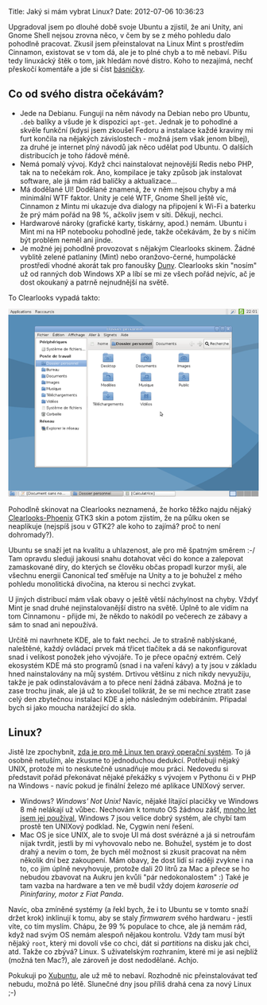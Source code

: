 Title: Jaký si mám vybrat Linux?
Date: 2012-07-06 10:36:23

Upgradoval jsem po dlouhé době svoje Ubuntu a zjistil, že ani Unity, ani Gnome Shell nejsou zrovna něco, v čem by se z mého pohledu dalo pohodlně pracovat. Zkusil jsem přeinstalovat na Linux Mint s prostředím Cinnamon, existovat se v tom dá, ale je to plné chyb a to mě nebaví. Píšu tedy linuxácký štěk o tom, jak hledám nové distro. Koho to nezajímá, nechť přeskočí komentáře a jde si číst [básničky](http://honzajavorek.cz/blog/ztisnena).

## Co od svého distra očekávám?

- Jede na Debianu. Fungují na něm návody na Debian nebo pro Ubuntu, `.deb` balíky a všude je k dispozici `apt-get`. Jednak je to pohodlné a skvěle funkční (kdysi jsem zkoušel Fedoru a instalace každé kraviny mi furt končila na nějakých závislostech - možná jsem však jenom blbej), za druhé je internet plný návodů jak něco udělat pod Ubuntu. O dalších distribucích je toho řádově méně.
- Nemá pomalý vývoj. Když chci nainstalovat nejnovější Redis nebo PHP, tak na to nečekám rok. Ano, kompilace je taky způsob jak instalovat software, ale já mám rád balíčky a aktualizace...
- Má dodělané UI! Dodělané znamená, že v něm nejsou chyby a má minimální WTF faktor. Unity je celé WTF, Gnome Shell ještě víc, Cinnamon z Mintu mi ukazuje dva dialogy na připojení k Wi-Fi a baterku že prý mám pořád na 98 %, ačkoliv jsem v síti. Děkuji, nechci.
- Hardwarové nároky (grafické karty, tiskárny, apod.) nemám. Ubuntu i Mint mi na HP notebooku pohodlně jede, takže očekávám, že by s ničím být problém neměl ani jinde.
- Je možné jej pohodlně provozovat s nějakým Clearlooks skinem. Žádné vyblitě zelené patlaniny (Mint) nebo oranžovo-černé, humpolácké prostředí vhodné akorát tak pro fanoušky [Duny](https://cs.wikipedia.org/wiki/Duna_%28rom%C3%A1n%29). Clearlooks skin "nosím" už od ranných dob Windows XP a líbí se mi ze všech pořád nejvíc, ač je dost okoukaný a patrně nejnudnější na světě.

To Clearlooks vypadá takto:

![Clearlooks](images/clearlooks.png)

Pohodlně skinovat na Clearlooks neznamená, že horko těžko najdu nějaký [Clearlooks-Phoenix](http://gnome-look.org/content/show.php/Clearlooks-Phenix?content=145210) GTK3 skin a potom zjistím, že na půlku oken se neaplikuje (nejspíš jsou v GTK2? ale koho to zajímá? proč to není dohromady?).

Ubuntu se snaží jet na kvalitu a uhlazenost, ale pro mě špatným směrem :-/ Tam opravdu sleduji jakousi snahu dotahovat věci do konce a zalepovat zamaskované díry, do kterých se člověku občas propadl kurzor myši, ale všechnu energii Canonical teď směřuje na Unity a to je bohužel z mého pohledu monolitická divočina, na kterou si nechci zvykat.

U jiných distribucí mám však obavy o ještě větší náchylnost na chyby. Vždyť Mint je snad druhé nejinstalovanější distro na světě. Úplně to ale vidím na tom Cinnamonu - přijde mi, že někdo to nakódil po večerech ze zábavy a sám to snad ani nepoužívá.

Určitě mi navrhnete KDE, ale to fakt nechci. Je to strašně nablýskané, naleštěné, každý ovládací prvek má třicet tlačítek a dá se nakonfigurovat snad i velikost ponožek jeho vývojáře. To je přece opačný extrém. Celý ekosystém KDE má sto programů (snad i na vaření kávy) a ty jsou v základu hned nainstalovány na můj systém. Drtivou většinu z nich nikdy nevyužiju, takže je pak odinstalovávám a to přece není žádná zábava. Možná je to zase trochu jinak, ale já už to zkoušel tolikrát, že se mi nechce ztratit zase celý den zbytečnou instalací KDE a jeho následným odebíráním. Připadal bych si jako moucha narážející do skla.


## Linux?

Jistě lze zpochybnit, [zda je pro mě Linux ten pravý operační systém](http://honzajavorek.cz/blog/tyden-s-tucnaky). To já osobně netuším, ale zkusme to jednoduchou dedukcí. Potřebuji nějaký UNIX, protože mi to neskutečně usnadňuje mou práci. Nedovedu si představit pořád překonávat nějaké překážky s vývojem v Pythonu či v PHP na Windows - navíc pokud je finální železo mé aplikace UNIXový server.

- Windows? *Windows' Not Unix!* Navíc, nějaké lítající placičky ve Windows 8 mě nelákají už vůbec. Nechovám k tomuto OS žádnou zášť, [mnoho let jsem jej používal](http://honzajavorek.cz/blog/windows-xp-budou-moje-posledni-windows), Windows 7 jsou velice dobrý systém, ale chybí tam prostě ten UNIXový podklad. Ne, Cygwin není řešení.
- Mac OS je sice UNIX, ale to svoje UI má dost svérázné a já si netroufám nijak tvrdit, jestli by mi vyhovovalo nebo ne. Bohužel, systém je to dost drahý a nevím o tom, že bych měl možnost si zkusit pracovat na něm několik dní bez zakoupení. Mám obavy, že dost lidí si raději zvykne i na to, co jim úplně nevyhovuje, protože dali 20 litrů za Mac a přece se ho nebudou zbavovat na Aukru jen kvůli "pár nedokonalostem" :) Také je tam vazba na hardware a ten ve mě budil vždy dojem *karoserie od Pininfariny, motor z Fiat Panda*.

Navíc, oba zmíněné systémy (a řekl bych, že i to Ubuntu se v tomto snaží držet krok) inklinují k tomu, aby se staly *firmwarem* svého hardwaru - jestli víte, co tím myslím. Chápu, že 99 % populace to chce, ale já nemám rád, když nad svým OS nemám alespoň nějakou kontrolu. Vždy tam musí být nějaký `root`, který mi dovolí vše co chci, dát si *partitions* na disku jak chci, atd. Takže co zbývá? Linux. S uživatelským rozhraním, které mi je asi nejblíž (možná ten Mac?), ale zároveň je dost nedodělané. Achjo.

Pokukuji po [Xubuntu](http://xubuntu.org/), ale už mě to nebaví. Rozhodně nic přeinstalovávat teď nebudu, možná po létě. Slunečné dny jsou příliš drahá cena za nový Linux ;-)
